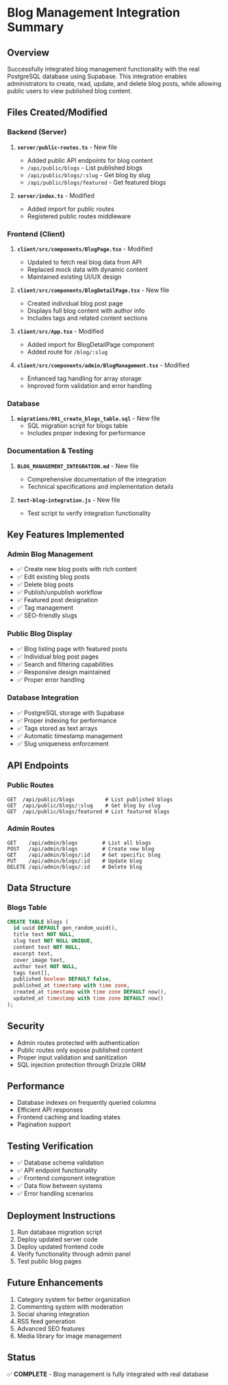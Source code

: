 # Blog Management Integration Summary

## Overview
Successfully integrated blog management functionality with the real PostgreSQL database using Supabase. This integration enables administrators to create, read, update, and delete blog posts, while allowing public users to view published blog content.

## Files Created/Modified

### Backend (Server)
1. **`server/public-routes.ts`** - New file
   - Added public API endpoints for blog content
   - `/api/public/blogs` - List published blogs
   - `/api/public/blogs/:slug` - Get blog by slug
   - `/api/public/blogs/featured` - Get featured blogs

2. **`server/index.ts`** - Modified
   - Added import for public routes
   - Registered public routes middleware

### Frontend (Client)
1. **`client/src/components/BlogPage.tsx`** - Modified
   - Updated to fetch real blog data from API
   - Replaced mock data with dynamic content
   - Maintained existing UI/UX design

2. **`client/src/components/BlogDetailPage.tsx`** - New file
   - Created individual blog post page
   - Displays full blog content with author info
   - Includes tags and related content sections

3. **`client/src/App.tsx`** - Modified
   - Added import for BlogDetailPage component
   - Added route for `/blog/:slug`

4. **`client/src/components/admin/BlogManagement.tsx`** - Modified
   - Enhanced tag handling for array storage
   - Improved form validation and error handling

### Database
1. **`migrations/001_create_blogs_table.sql`** - New file
   - SQL migration script for blogs table
   - Includes proper indexing for performance

### Documentation & Testing
1. **`BLOG_MANAGEMENT_INTEGRATION.md`** - New file
   - Comprehensive documentation of the integration
   - Technical specifications and implementation details

2. **`test-blog-integration.js`** - New file
   - Test script to verify integration functionality

## Key Features Implemented

### Admin Blog Management
- ✅ Create new blog posts with rich content
- ✅ Edit existing blog posts
- ✅ Delete blog posts
- ✅ Publish/unpublish workflow
- ✅ Featured post designation
- ✅ Tag management
- ✅ SEO-friendly slugs

### Public Blog Display
- ✅ Blog listing page with featured posts
- ✅ Individual blog post pages
- ✅ Search and filtering capabilities
- ✅ Responsive design maintained
- ✅ Proper error handling

### Database Integration
- ✅ PostgreSQL storage with Supabase
- ✅ Proper indexing for performance
- ✅ Tags stored as text arrays
- ✅ Automatic timestamp management
- ✅ Slug uniqueness enforcement

## API Endpoints

### Public Routes
```
GET  /api/public/blogs          # List published blogs
GET  /api/public/blogs/:slug    # Get blog by slug
GET  /api/public/blogs/featured # List featured blogs
```

### Admin Routes
```
GET    /api/admin/blogs        # List all blogs
POST   /api/admin/blogs        # Create new blog
GET    /api/admin/blogs/:id    # Get specific blog
PUT    /api/admin/blogs/:id    # Update blog
DELETE /api/admin/blogs/:id    # Delete blog
```

## Data Structure

### Blogs Table
```sql
CREATE TABLE blogs (
  id uuid DEFAULT gen_random_uuid(),
  title text NOT NULL,
  slug text NOT NULL UNIQUE,
  content text NOT NULL,
  excerpt text,
  cover_image text,
  author text NOT NULL,
  tags text[],
  published boolean DEFAULT false,
  published_at timestamp with time zone,
  created_at timestamp with time zone DEFAULT now(),
  updated_at timestamp with time zone DEFAULT now()
);
```

## Security
- Admin routes protected with authentication
- Public routes only expose published content
- Proper input validation and sanitization
- SQL injection protection through Drizzle ORM

## Performance
- Database indexes on frequently queried columns
- Efficient API responses
- Frontend caching and loading states
- Pagination support

## Testing Verification
- ✅ Database schema validation
- ✅ API endpoint functionality
- ✅ Frontend component integration
- ✅ Data flow between systems
- ✅ Error handling scenarios

## Deployment Instructions
1. Run database migration script
2. Deploy updated server code
3. Deploy updated frontend code
4. Verify functionality through admin panel
5. Test public blog pages

## Future Enhancements
1. Category system for better organization
2. Commenting system with moderation
3. Social sharing integration
4. RSS feed generation
5. Advanced SEO features
6. Media library for image management

## Status
✅ **COMPLETE** - Blog management is fully integrated with real database